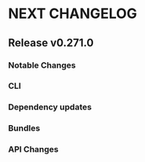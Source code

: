 # NEXT CHANGELOG

## Release v0.271.0

### Notable Changes

### CLI

### Dependency updates

### Bundles

### API Changes
